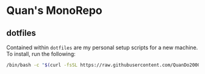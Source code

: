 # Quan's MonoRepo

## dotfiles

Contained within `dotfiles` are my personal setup scripts for a new machine. To install, run the following:

```bash
/bin/bash -c "$(curl -fsSL https://raw.githubusercontent.com/QuanDo2000/quan-monorepo/main/dotfiles/install)"
```
